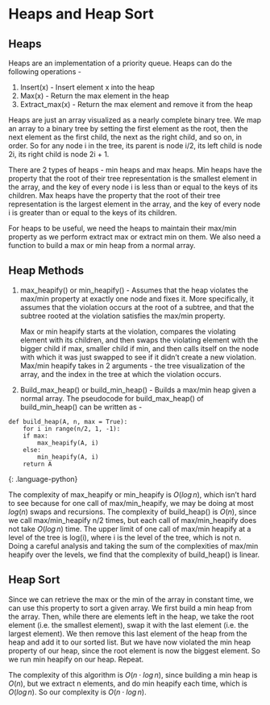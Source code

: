 # Heaps and Heap Sort
## Heaps
Heaps are an implementation of a priority queue. Heaps can do the following operations -
1. Insert(x) - Insert element x into the heap
2. Max(x) - Return the max element in the heap
3. Extract_max(x) - Return the max element and remove it from the heap

Heaps are just an array visualized as a nearly complete binary tree. We map an array to a binary tree by setting the first element as the root, then the next element as the first child, the next as the right child, and so on, in order. So for any node i in the tree, its parent is node i/2, its left child is node 2i, its right child is node 2i + 1.

There are 2 types of heaps - min heaps and max heaps. Min heaps have the property that the root of their tree representation is the smallest element in the array, and the key of every node i is less than or equal to the keys of its children. Max heaps have the property that the root of their tree representation is the largest element in the array, and the key of every node i is greater than or equal to the keys of its children.

For heaps to be useful, we need the heaps to maintain their max/min property as we perform extract max or extract min on them. We also need a function to build a max or min heap from a normal array.

## Heap Methods
1. max_heapify() or min_heapify() - Assumes that the heap violates the max/min property at exactly one node and fixes it. More specifically, it assumes that the violation occurs at the root of a subtree, and that the subtree rooted at the violation satisfies the max/min property.

    Max or min heapify starts at the violation, compares the violating element with its children, and then swaps the violating element with the bigger child if max, smaller child if min, and then calls itself on the node with which it was just swapped to see if it didn’t create a new violation. Max/min heapify takes in 2 arguments - the tree visualization of the array, and the index in the tree at which the violation occurs.

2. Build_max_heap() or build_min_heap() - Builds a max/min heap given a normal array. The pseudocode for build_max_heap() of build_min_heap() can be written as -

~~~
def build_heap(A, n, max = True):
    for i in range(n/2, 1, -1):
    if max:
        max_heapify(A, i)
    else:
        min_heapify(A, i)
    return A
~~~
{: .language-python}

The complexity of max_heapify or min_heapify is $O(log\,n)$, which isn’t hard to see because for one call of max/min_heapify, we may be doing at most $log(n)$ swaps and recursions. The complexity of build_heap() is $O(n)$, since we call max/min_heapify n/2 times, but each call of max/min_heapify does not take $O(log\,n)$ time. The upper limit of one call of max/min heapify at a level of the tree is log(i), where i is the level of the tree, which is not n. Doing a careful analysis and taking the sum of the complexities of max/min heapify over the levels, we find that the complexity of build_heap() is linear.

## Heap Sort
Since we can retrieve the max or the min of the array in constant time, we can use this property to sort a given array. We first build a min heap from the array. Then, while there are elements left in the heap, we take the root element (i.e. the smallest element), swap it with the last element (i.e. the largest element). We then remove this last element of the heap from the heap and add it to our sorted list. But we have now violated the min heap property of our heap, since the root element is now the biggest element. So we run min heapify on our heap. Repeat.

The complexity of this algorithm is $O(n \cdot log\,n)$, since building a min heap is $O(n)$, but we extract n elements, and do min heapify each time, which is $O(log\,n)$. So our complexity is $O(n \cdot log\,n)$.
